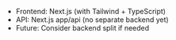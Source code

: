 - Frontend: Next.js (with Tailwind + TypeScript)
- API: Next.js app/api (no separate backend yet)
- Future: Consider backend split if needed
